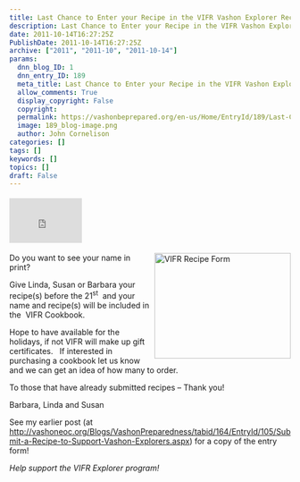 ```yaml
---
title: Last Chance to Enter your Recipe in the VIFR Vashon Explorer Recipe Book!
description: Last Chance to Enter your Recipe in the VIFR Vashon Explorer Recipe Book!
date: 2011-10-14T16:27:25Z
PublishDate: 2011-10-14T16:27:25Z
archive: ["2011", "2011-10", "2011-10-14"]
params:
  dnn_blog_ID: 1
  dnn_entry_ID: 189
  meta_title: Last Chance to Enter your Recipe in the VIFR Vashon Explorer Recipe Book!
  allow_comments: True
  display_copyright: False
  copyright:
  permalink: https://vashonbeprepared.org/en-us/Home/EntryId/189/Last-Chance-to-Enter-your-Recipe-in-the-VIFR-Vashon-Explorer-Recipe-Book
  image: 189_blog-image.png
  author: John Cornelison
categories: []
tags: []
keywords: []
topics: []
draft: False
---
```


<div class="wlWriterHeaderFooter" style="float:none; margin:0px; padding:4px 0px 4px 0px;"><iframe src="http://www.facebook.com/widgets/like.php?href=http://vashoneoc.org/Blogs/VashonPreparedness/tabid/164/EntryId/189/Last-Chance-to-Enter-your-Recipe-in-the-VIFR-Vashon-Explorer-Recipe-Book.aspx" scrolling="no" frameborder="0" style="border:none; width:130px; height:80px"></iframe></div><p><a href="./images/105/Windows-Live-Writer-e5aa6e0fc07a_8392-VIFR_Recipe_Form_2.jpg"><img style="display: inline; float: right" title="VIFR Recipe Form" border="0" alt="VIFR Recipe Form" align="right" src="./images/105/Windows-Live-Writer-e5aa6e0fc07a_8392-VIFR_Recipe_Form_thumb.jpg" width="244" height="189" /></a>Do you want to see your name in print?&#160; </p>  <p>Give Linda, Susan or Barbara your recipe(s) before the 21<sup>st</sup>&#160; and your name and recipe(s) will be included in the&#160; VIFR Cookbook. </p>  <p>Hope to have available for the holidays, if not VIFR will make up gift certificates.&#160;&#160; If interested in purchasing a cookbook let us know and we can get an idea of how many to order.</p>  <p>To those that have already submitted recipes – Thank you!</p>  <p>Barbara, Linda and Susan</p>  <p>See my earlier post (at <a title="http://vashoneoc.org/Blogs/VashonPreparedness/tabid/164/EntryId/105/Submit-a-Recipe-to-Support-Vashon-Explorers.aspx" href="/Blogs/VashonPreparedness/tabid/164/EntryId/105/Submit-a-Recipe-to-Support-Vashon-Explorers.aspx">http://vashoneoc.org/Blogs/VashonPreparedness/tabid/164/EntryId/105/Submit-a-Recipe-to-Support-Vashon-Explorers.aspx</a>) for a copy of the entry form!</p>  <p><em>Help support the VIFR Explorer program!</em></p>
